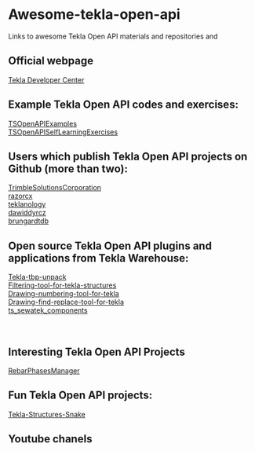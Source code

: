 # Awesome-tekla-open-api
Links to awesome Tekla Open API materials and repositories and 

## Official webpage
[Tekla Developer Center](https://developer.tekla.com/)

## Example Tekla Open API codes and exercises:
[TSOpenAPIExamples](https://github.com/TrimbleSolutionsCorporation/TSOpenAPIExamples)  
[TSOpenAPISelfLearningExercises](https://github.com/TrimbleSolutionsCorporation/TSOpenAPISelfLearningExercises)  

## Users which publish Tekla Open API projects on Github (more than two):
[TrimbleSolutionsCorporation](https://github.com/TrimbleSolutionsCorporation)  
[razorcx](https://github.com/razorcx)  
[teklanology](https://github.com/teklanology)  
[dawiddyrcz](https://github.com/dawiddyrcz)  
[brungardtdb](https://github.com/brungardtdb)  

## Open source Tekla Open API plugins and applications from Tekla Warehouse:
[Tekla-tbp-unpack](https://github.com/dawiddyrcz/Tekla-tbp-unpack)  
[Filtering-tool-for-tekla-structures](https://github.com/dawiddyrcz/Filtering-tool-for-tekla-structures)  
[Drawing-numbering-tool-for-tekla](https://github.com/dawiddyrcz/Drawing-numbering-tool-for-tekla)  
[Drawing-find-replace-tool-for-tekla](https://github.com/dawiddyrcz/Drawing-find-replace-tool-for-tekla)  
[ts_sewatek_components](https://github.com/Vanhailkka/ts_sewatek_components)  
[]()  
[]()  
[]()  

## Interesting Tekla Open API Projects
[RebarPhasesManager](https://github.com/mateuszkrzeminski/RebarPhasesManager)  

## Fun Tekla Open API projects:
[Tekla-Structures-Snake](https://github.com/markusl/Tekla-Structures-Snake)  

## Youtube chanels 
[]()  
[]()  
[]()  



